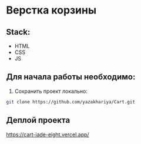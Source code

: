 # Верстка корзины

## Stack:
- HTML
- CSS
- JS

## Для начала работы необходимо:
1. Сохранить проект локально: 
```bash
git clone https://github.com/yazakhariya/Cart.git
```  
## Деплой проекта
https://cart-jade-eight.vercel.app/
